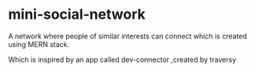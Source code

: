 # mini-social-network

A network where people of similar interests can connect which is created using MERN stack.

Which is inspired by an app called dev-connector ,created by traversy
